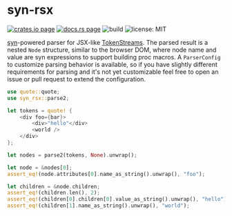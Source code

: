 # syn-rsx

[![crates.io page](https://img.shields.io/crates/v/syn-rsx.svg)](https://crates.io/crates/syn-rsx)
[![docs.rs page](https://docs.rs/syn-rsx/badge.svg)](https://docs.rs/syn-rsx/)
![build](https://github.com/stoically/syn-rsx/workflows/build/badge.svg)
![license: MIT](https://img.shields.io/crates/l/syn-rsx.svg)

[syn](https://github.com/dtolnay/syn)-powered parser for JSX-like [TokenStreams](https://doc.rust-lang.org/proc_macro/struct.TokenStream.html). The parsed result is a nested `Node` structure, similar to the browser DOM, where node name and value are syn expressions to support building proc macros. A `ParserConfig` to customize parsing behavior is available, so if you have slightly different requirements for parsing and it's not yet customizable feel free to open an issue or pull request to extend the configuration.

```rust
use quote::quote;
use syn_rsx::parse2;

let tokens = quote! {
    <div foo={bar}>
        <div>"hello"</div>
        <world />
    </div>
};

let nodes = parse2(tokens, None).unwrap();

let node = &nodes[0];
assert_eq!(node.attributes[0].name_as_string().unwrap(), "foo");

let children = &node.children;
assert_eq!(children.len(), 2);
assert_eq!(children[0].children[0].value_as_string().unwrap(), "hello");
assert_eq!(children[1].name_as_string().unwrap(), "world");
```
